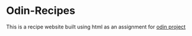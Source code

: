 # Odin-Recipes

This is a recipe website built using html as an assignment for [odin project](https://www.theodinproject.com/)
